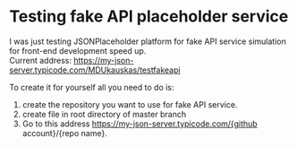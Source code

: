 # Testing fake API placeholder service

 I was just testing JSONPlaceholder platform for fake API service simulation for front-end development speed up.  
Current address: https://my-json-server.typicode.com/MDUkauskas/testfakeapi

To create it for yourself all you need to do is:
1. create the repository you want to use for fake API service.
2. create file in root directory of master branch
3. Go to this address https://my-json-server.typicode.com/{github account}/{repo name}.
